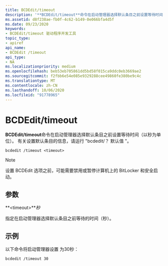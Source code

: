 ```yaml
---
title: BCDEdit/timeout
description: '**BCDEdit/timeout**命令在启动管理器选择默认条目之前设置等待时间（以秒为单位）。'
ms.assetid: d8f238ae-fb0f-4c62-b149-0e066bfa4d5f
ms.date: 09/23/2020
keywords:
- BCDEdit/timeout 驱动程序开发工具
topic_type:
- apiref
api_name:
- BCDEdit /timeout
api_type:
- NA
ms.localizationpriority: medium
ms.openlocfilehash: beb53eb705861dd5bd58f015ca9ddc0eb3669ae2
ms.sourcegitcommit: f2fbb6e54e085e9329288cee49860fe380be9c4c
ms.translationtype: MT
ms.contentlocale: zh-CN
ms.lasthandoff: 10/06/2020
ms.locfileid: "91778965"
---
```

<a name="bcdedit-timeout"></a>BCDEdit/timeout
============

**BCDEdit/timeout**命令在启动管理器选择默认条目之前设置等待时间（以秒为单位）。 有关设置默认条目的信息，请运行 "bcdedit/？ 默认值 "。

``` syntax
bcdedit /timeout <timeout>
```

> [!NOTE]
> 设置 BCDEdit 选项之前，可能需要禁用或暂停计算机上的 BitLocker 和安全启动。

## <a name="parameters"></a>参数

**\<timeout\>***秒*

指定在启动管理器选择默认条目之前等待的时间（秒）。

## <a name="examples"></a>示例

以下命令将启动管理器设置 <timeout> 为30秒：

`bcdedit /timeout 30`
